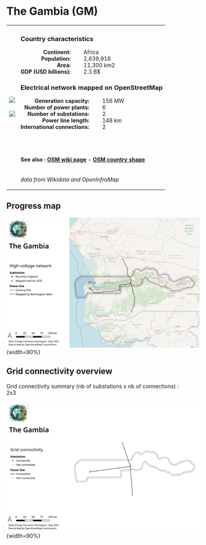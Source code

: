 # The Gambia (GM)

<table width="90%">
<tr>
<td>
<img src="https://upload.wikimedia.org/wikipedia/commons/7/77/Flag_of_The_Gambia.svg" width="250">
<br><br>
<img src="https://upload.wikimedia.org/wikipedia/commons/1/16/Gambia_%28orthographic_projection_with_inset%29.svg" width="250"></td>
<td>
<h3>Country characteristics</h3>
<div style="display: inline-block;text-align:right;margin-right:30px;font-weight: bold;">
Continent:<br>Population:<br>Area:<br>GDP (USD billions):
</div>
<div style="display: inline-block;">
Africa<br>2,639,916<br>11,300 km2<br>2.3 B$
</div>
<h3>Electrical network mapped on OpenStreetMap</h3>
<div style="display: inline-block;text-align:right;margin-right:30px;font-weight: bold;">Generation capacity:<br>
Number of power plants:<br>
Number of substations:<br>
Power line length:<br>
International connections:<br>
</div>
<div style="display: inline-block;">156 MW<br>
6<br>
2<br>
148 km<br>
2<br>
</div>

<br><br><h4>See also :
<a href="https://wiki.openstreetmap.org/wiki/Power_networks/The Gambia" target="_blank">OSM wiki page</a> -
<a href="https://openstreetmap.org/relation/192774" target="_blank">OSM country shape</a>
</h4>

<br><i>data from Wikidata and OpenInfraMap</i>
</td>
</tr>
</table>


## Progress map

![Map](../images/maps_countries/GM/high-voltage-network.png){width=90%}



## Grid connectivity overview

Grid connectivity summary (nb of substations x nb of connections) :<br>2x3

![Map](../images/maps_countries/GM/grid-connectivity.png){width=90%}

